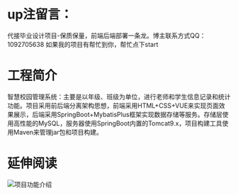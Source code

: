 # up注留言：
代接毕业设计项目-保质保量，前端后端部署一条龙。博主联系方式QQ：1092705638
如果我的项目有帮忙到你，帮忙点下start

# 工程简介
 智慧校园管理系统：主要是以年级、班级为单位，进行老师和学生信息记录和统计功能。项目采用前后端分离架构思想，前端采用HTML+CSS+VUE来实现页面效果展示，后端采用SpringBoot+MybatisPlus框架实现数据存储等服务。存储层使用高性能的MySQL，服务器使用SpringBoot内置的Tomcat9.x，项目构建工具使用Maven来管理jar包和项目构建。


# 延伸阅读

![项目功能介绍](https://user-images.githubusercontent.com/57030774/164430158-6da292de-86b4-42e3-8638-793c5c7fefc7.png)
